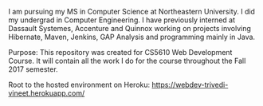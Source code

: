 I am pursuing my MS in Computer Science at Northeastern University. I did my undergrad in Computer Engineering. I have previously interned at Dassault Systemes, Accenture and Quinnox working on projects involving Hibernate, Maven, Jenkins, GAP Analysis and programming mainly in Java.

Purpose:
This repository was created for CS5610 Web Development Course. It will contain all the work I do for the course throughout the Fall 2017 semester.

Root to the hosted environment on Heroku: https://webdev-trivedi-vineet.herokuapp.com/
